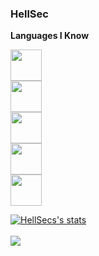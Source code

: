 ### HellSec

**Languages I Know**

<code><img height="50" src="https://hellsec.cf/Icons/java.png"></code><br>
<code><img height="50" src="https://hellsec.cf/Icons/html-1.png"></code><br>
<code><img height="50" src="https://hellsec.cf/Icons/mysql-2.png"></code><br>
<code><img height="50" src="https://hellsec.cf/Icons/php.png"></code><br>
<code><img height="50" src="https://hellsec.cf/Icons/java.png"></code><br>


<a href="https://github.com/Hell-Sec">
  <img align="center" src="https://github-readme-stats.vercel.app/api?username=Hell-Sec&show_icons=true&include_all_commits=true&show_icons=true&title_color=fff&icon_color=79ff97&text_color=9f9f9f&bg_color=151515" alt="HellSecs's stats" />
</a>
<br><br>
<a href="https://github.com/Hell-Sec?tab=repositories">
  <img align="center" src="https://github-readme-stats.vercel.app/api/top-langs/?username=Hell-Sec&layout=compact&show_icons=true&title_color=fff&icon_color=79ff97&text_color=9f9f9f&bg_color=151515" />
</a>
<br>
<br>
